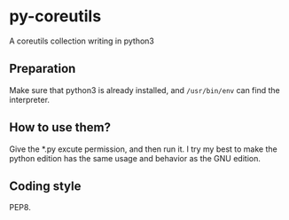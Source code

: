 # py-coreutils

A coreutils collection writing in python3

## Preparation

Make sure that python3 is already installed, and `/usr/bin/env` can find the interpreter.

## How to use them?

Give the \*.py excute permission, and then run it. I try my best to make the python edition has the same usage and behavior as the GNU edition.

## Coding style

PEP8.

